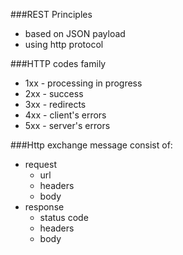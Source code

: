 ###REST Principles
- based on JSON payload
- using http protocol


###HTTP codes family
- 1xx - processing in progress
- 2xx - success
- 3xx - redirects
- 4xx - client's errors
- 5xx - server's errors

###Http exchange message consist of:
- request
  - url
  - headers
  - body
- response
  - status code
  - headers
  - body